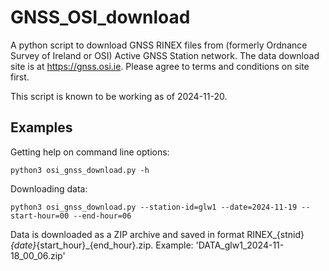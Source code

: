 # GNSS_OSI_download

A python script to download GNSS RINEX files from (formerly Ordnance Survey of Ireland or OSI) Active GNSS Station network.
The data download site is at https://gnss.osi.ie. Please agree to terms and conditions on site first.

This script is known to be working as of 2024-11-20.


## Examples

Getting help on command line options:

```
python3 osi_gnss_download.py -h
```

Downloading data:

```
python3 osi_gnss_download.py --station-id=glw1 --date=2024-11-19 --start-hour=00 --end-hour=06
```

Data is downloaded as a ZIP archive and saved in format RINEX_{stnid}_{date}_{start_hour}_{end_hour}.zip. 
Example: 'DATA_glw1_2024-11-18_00_06.zip'
